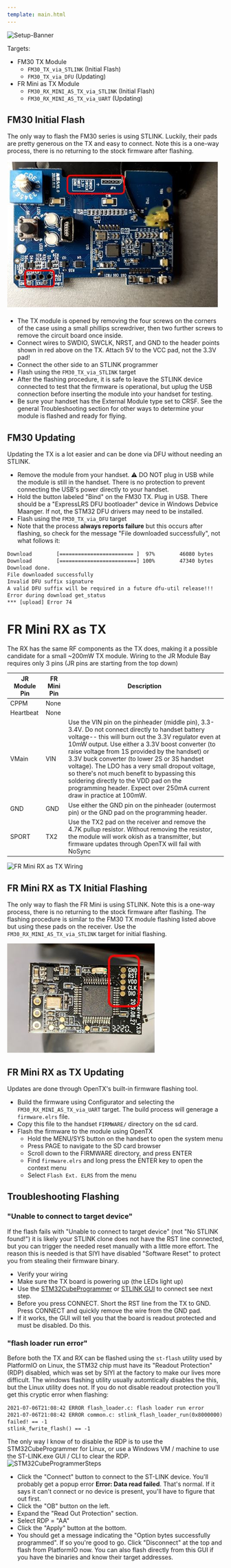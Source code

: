 ```yaml
---
template: main.html
---
```


![Setup-Banner](https://raw.githubusercontent.com/ExpressLRS/ExpressLRS-hardware/master/img/quick-start.png)

Targets:

- FM30 TX Module
    * `FM30_TX_via_STLINK` (Initial Flash)
    * `FM30_TX_via_DFU` (Updating)
- FR Mini as TX Module
    * `FM30_RX_MINI_AS_TX_via_STLINK` (Initial Flash)
    * `FM30_RX_MINI_AS_TX_via_UART` (Updating)

## FM30 Initial Flash

The only way to flash the FM30 series is using STLINK. Luckily, their pads are pretty generous on the TX and easy to connect. Note this is a one-way process, there is no returning to the stock firmware after flashing.

![TX Unwired](https://github.com/ExpressLRS/ExpressLRS-Hardware/blob/master/img/siyi/jupa/Siyi-4.JPG?raw=true)

* The TX module is opened by removing the four screws on the corners of the case using a small phillips screwdriver, then two further screws to remove the circuit board once inside.
* Connect wires to SWDIO, SWCLK, NRST, and GND to the header points shown in red above on the TX. Attach 5V to the VCC pad, not the 3.3V pad!
* Connect the other side to an STLINK programmer
* Flash using the `FM30_TX_via_STLINK` target
* After the flashing procedure, it is safe to leave the STLINK device connected to test that the firmware is operational, but uplug the USB connection before inserting the module into your handset for testing.
* Be sure your handset has the External Module type set to CRSF. See the general Troubleshooting section for other ways to determine your module is flashed and ready for flying.

## FM30 Updating

Updating the TX is a lot easier and can be done via DFU without needing an STLINK.

* Remove the module from your handset. ⚠️ DO NOT plug in USB while the module is still in the handset. There is no protection to prevent connecting the USB's power directly to your handset.
* Hold the button labeled "Bind" on the FM30 TX. Plug in USB. There should be a "ExpressLRS DFU bootloader" device in Windows Debvice Maanger. If not, the STM32 DFU drivers may need to be installed.
* Flash using the `FM30_TX_via_DFU` target
* Note that the process **always reports failure** but this occurs after flashing, so check for the message "File downloaded successfully", not what follows it:
```
Download        [======================== ]  97%        46080 bytes
Download        [=========================] 100%        47340 bytes
Download done.
File downloaded successfully
Invalid DFU suffix signature
A valid DFU suffix will be required in a future dfu-util release!!!
Error during download get_status
*** [upload] Error 74
```

# FR Mini RX as TX

The RX has the same RF components as the TX does, making it a possible candidate for a small ~200mW TX module. Wiring to the JR Module Bay requires only 3 pins (JR pins are starting from the top down)

JR Module Pin | FR Mini Pin | Description
|--|--|--|
| CPPM | None | |
| Heartbeat | None | |
| VMain | VIN | Use the VIN pin on the pinheader (middle pin), 3.3-3.4V. Do not connect directly to handset battery voltage-- this will burn out the 3.3V regulator even at 10mW output. Use either a 3.3V boost converter (to raise voltage from 1S provided by the handset) or 3.3V buck converter (to lower 2S or 3S handset voltage). The LDO has a very small dropout voltage, so there's not much benefit to bypassing this soldering directly to the VDD pad on the programming header. Expect over 250mA current draw in practice at 100mW. |
| GND | GND | Use either the GND pin on the pinheader (outermost pin) or the GND pad on the programming header.
| SPORT | TX2 | Use the TX2 pad on the receiver and remove the 4.7K pullup resistor. Without removing the resistor, the module will work okish as a transmitter, but firmware updates through OpenTX will fail with NoSync

![FR Mini RX as TX Wiring](https://cdn.discordapp.com/attachments/738450139693449258/864205774251229224/frmini-rx-as-tx-wiring.jpg)

## FR Mini RX as TX Initial Flashing

The only way to flash the FR Mini is using STLINK. Note this is a one-way process, there is no returning to the stock firmware after flashing. The flashing procedure is similar to the FM30 TX module flashing listed above but using these pads on the receiver. Use the `FM30_RX_MINI_AS_TX_via_STLINK` target for initial flashing.

![FR Mini Pads](https://raw.githubusercontent.com/ExpressLRS/ExpressLRS-Hardware/master/img/siyi/jupa/Siyi-12.JPG)

## FR Mini RX as TX Updating

Updates are done through OpenTX's built-in firmware flashing tool.

* Build the firmware using Configurator and selecting the `FM30_RX_MINI_AS_TX_via_UART` target. The build process will generage a `firmware.elrs` file.
* Copy this file to the handset `FIRMWARE/` directory on the sd card.
* Flash the firmware to the module using OpenTX
  * Hold the MENU/SYS button on the handset to open the system menu
  * Press PAGE to navigate to the SD card browser
  * Scroll down to the FIRMWARE directory, and press ENTER
  * Find `firmware.elrs` and long press the ENTER key to open the context menu
  * Select `Flash Ext. ELRS` from the menu

## Troubleshooting Flashing

### "Unable to connect to target device"

If the flash fails with "Unable to connect to target device" (not "No STLINK found!") it is likely your STLINK clone does not have the RST line connected, but you can trigger the needed reset manually with a little more effort. The reason this is needed is that SIYI have disabled "Software Reset" to protect you from stealing their firmware binary.
  * Verify your wiring
  * Make sure the TX board is powering up (the LEDs light up)
  * Use the [STM32CubeProgrammer](https://www.st.com/content/st_com/en/products/development-tools/software-development-tools/stm32-software-development-tools/stm32-programmers/stm32cubeprog.html) or [STLINK GUI](https://www.st.com/en/development-tools/stsw-link004.html) to connect see next step.
  * Before you press CONNECT. Short the RST line from the TX to GND. Press CONNECT and quickly remove the wire from the GND pad.
  * If it works, the GUI will tell you that the board is readout protected and must be disabled. Do this.

### "flash loader run error"

Before both the TX and RX can be flashed using the `st-flash` utility used by PlatformIO on Linux, the STM32 chip must have its "Readout Protection" (RDP) disabled, which was set by SIYI at the factory to make our lives more difficult. The windows flashing utility usually automtically disables the this, but the Linux utility does not. If you do not disable readout protection you'll get this cryptic error when flashing:
```
2021-07-06T21:08:42 ERROR flash_loader.c: flash loader run error
2021-07-06T21:08:42 ERROR common.c: stlink_flash_loader_run(0x8000000) failed! == -1
stlink_fwrite_flash() == -1
```
The only way I know of to disable the RDP is to use the STM32CubeProgrammer for Linux, or use a Windows VM / machine to use the ST-LINK.exe GUI / CLI to clear the RDP.
![STM32CubeProgrammerSteps](https://cdn.discordapp.com/attachments/798006228450017290/862145434311196682/unknown.png)
* Click the "Connect" button to connect to the ST-LINK device. You'll probably get a popup error **Error: Data read failed**. That's normal. If it says it can't connect or no device is present, you'll have to figure that out first.
* Click the "OB" button on the left.
* Expand the "Read Out Protection" section.
* Select RDP = "AA"
* Click the "Apply" button at the bottom.
* You should get a message indicating the "Option bytes successfully programmed". If so you're good to go. Click "Disconnect" at the top and flash from PlatformIO now. You can also flash directly from this GUI if you have the binaries and know their target addresses.
